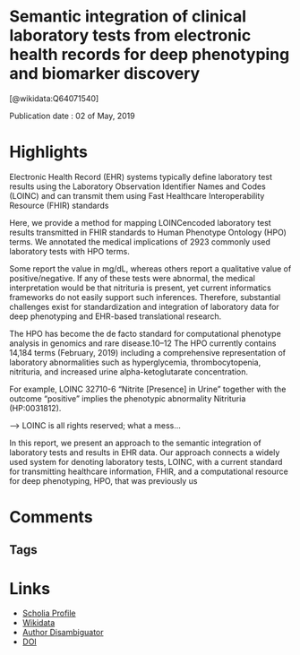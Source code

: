 
Semantic integration of clinical laboratory tests from electronic health records for deep phenotyping and biomarker discovery
=============================================================================================================================
  
  [@wikidata:Q64071540]  
  
Publication date : 02 of May, 2019  

# Highlights

Electronic Health Record (EHR) systems typically define laboratory test results using the Laboratory Observation Identifier Names
and Codes (LOINC) and can transmit them using Fast Healthcare Interoperability Resource (FHIR) standards

Here, we provide a method for mapping LOINCencoded laboratory test results transmitted in FHIR standards to Human Phenotype Ontology (HPO) terms. We annotated the medical implications of 2923 commonly used laboratory tests with HPO terms.

Some report the value in mg/dL, whereas others report a
qualitative value of positive/negative. If any of these tests were
abnormal, the medical interpretation would be that nitrituria is
present, yet current informatics frameworks do not easily support
such inferences. Therefore, substantial challenges exist for
standardization and integration of laboratory data for deep
phenotyping and EHR-based translational research.

The HPO has become the de
facto standard for computational phenotype analysis in genomics
and rare disease.10–12 The HPO currently contains 14,184 terms
(February, 2019) including a comprehensive representation of
laboratory abnormalities such as hyperglycemia, thrombocytopenia, nitrituria, and increased urine alpha-ketoglutarate concentration.

For example, LOINC 32710-6 “Nitrite [Presence] in Urine” together
with the outcome “positive” implies the phenotypic abnormality
Nitrituria (HP:0031812).

--> LOINC is all rights reserved; what a mess...

In this report, we present an approach to the semantic integration
of laboratory tests and results in EHR data. Our approach connects
a widely used system for denoting laboratory tests, LOINC, with a
current standard for transmitting healthcare information, FHIR,
and a computational resource for deep phenotyping, HPO, that
was previously us

# Comments

## Tags

# Links
  
 * [Scholia Profile](https://scholia.toolforge.org/work/Q64071540)  
 * [Wikidata](https://www.wikidata.org/wiki/Q64071540)  
 * [Author Disambiguator](https://author-disambiguator.toolforge.org/work_item_oauth.php?id=Q64071540&batch_id=&match=1&author_list_id=&doit=Get+author+links+for+work)  
 * [DOI](https://doi.org/10.1038/S41746-019-0110-4)  
